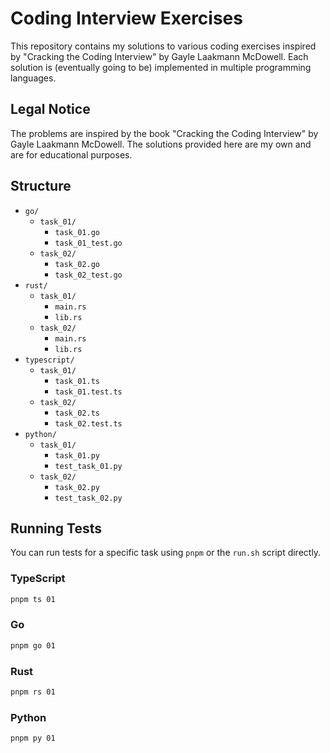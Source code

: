 # Coding Interview Exercises

This repository contains my solutions to various coding exercises inspired by "Cracking the Coding Interview" by Gayle Laakmann McDowell. Each solution is (eventually going to be) implemented in multiple programming languages.

## Legal Notice

The problems are inspired by the book "Cracking the Coding Interview" by Gayle Laakmann McDowell. The solutions provided here are my own and are for educational purposes.

## Structure

- `go/`
  - `task_01/`
    - `task_01.go`
    - `task_01_test.go`
  - `task_02/`
    - `task_02.go`
    - `task_02_test.go`
- `rust/`
  - `task_01/`
    - `main.rs`
    - `lib.rs`
  - `task_02/`
    - `main.rs`
    - `lib.rs`
- `typescript/`
  - `task_01/`
    - `task_01.ts`
    - `task_01.test.ts`
  - `task_02/`
    - `task_02.ts`
    - `task_02.test.ts`
- `python/`
  - `task_01/`
    - `task_01.py`
    - `test_task_01.py`
  - `task_02/`
    - `task_02.py`
    - `test_task_02.py`

## Running Tests

You can run tests for a specific task using `pnpm` or the `run.sh` script directly.

### TypeScript

```sh
pnpm ts 01
```

### Go

```sh
pnpm go 01
```

### Rust

```sh
pnpm rs 01
```

### Python

```sh
pnpm py 01
```
